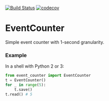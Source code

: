 [![Build Status](https://travis-ci.org/iz-sai/instrumental-assignment-iz.svg?branch=master)](https://travis-ci.org/iz-sai/instrumental-assignment-iz)
[![codecov](https://codecov.io/gh/iz-sai/instrumental-assignment-iz/branch/master/graph/badge.svg)](https://codecov.io/gh/iz-sai/instrumental-assignment-iz)

# EventCounter

Simple event counter with 1-second granularity.

### Example

In a shell with Python 2 or 3:

```python
from event_counter import EventCounter
t = EventCounter()
for _ in range(5):
    t.save()
t.read() # 5
```
